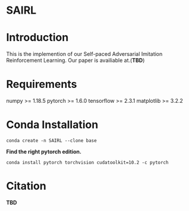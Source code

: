 # SAIRL
# Introduction
This is the implemention of our Self-paced Adversarial Imitation Reinforcement Learning. Our paper is availiable at.(__TBD__)
# Requirements
numpy >= 1.18.5
pytorch >= 1.6.0
tensorflow >= 2.3.1
matplotlib >= 3.2.2
# Conda Installation
```
conda create -n SAIRL --clone base
```
__Find the right pytorch edition.__
```
conda install pytorch torchvision cudatoolkit=10.2 -c pytorch
```
# Citation
__TBD__
